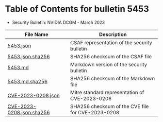# Table of Contents for bulletin 5453

 - Security Bulletin: NVIDIA DCGM - March 2023

| File Name | Description |
|-----------|-------------|
| [5453.json](5453.json) | CSAF representation of the security bulletin |
| [5453.json.sha256](5453.json.sha256) | SHA256 checksum of the CSAF file |
| [5453.md](5453.md) | Markdown version of the security bulletin |
| [5453.md.sha256](5453.md.sha256) | SHA256 checksum of the Markdown file |
| [CVE-2023-0208.json](CVE-2023-0208.json) | Mitre standard representation of CVE-2023-0208 |
| [CVE-2023-0208.json.sha256](CVE-2023-0208.json.sha256) | SHA256 checksum of the CVE file for CVE-2023-0208 |
